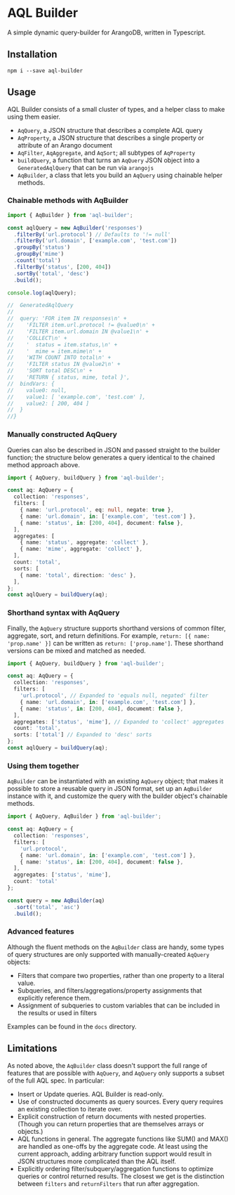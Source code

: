# AQL Builder

A simple dynamic query-builder for ArangoDB, written in Typescript.

## Installation

`npm i --save aql-builder`

## Usage

AQL Builder consists of a small cluster of types, and a helper class to make using them easier.

- `AqQuery`, a JSON structure that describes a complete AQL query
- `AqProperty`, a JSON structure that describes a single property or attribute of an Arango document
- `AqFilter`, `AqAggregate`, and `AqSort`; all subtypes of `AqProperty`
- `buildQuery`, a function that turns an `AqQuery` JSON object into a `GeneratedAqlQuery` that can be run via `arangojs`
- `AqBuilder`, a class that lets you build an `AqQuery` using chainable helper methods.

### Chainable methods with AqBuilder

```typescript
import { AqBuilder } from 'aql-builder';

const aqlQuery = new AqBuilder('responses')
  .filterBy('url.protocol') // Defaults to '!= null'
  .filterBy('url.domain', ['example.com', 'test.com'])
  .groupBy('status')
  .groupBy('mime')
  .count('total')
  .filterBy('status', [200, 404])
  .sortBy('total', 'desc')
  .build();

console.log(aqlQuery);

//  GeneratedAqlQuery
//
//  query: 'FOR item IN responses\n' +
//    'FILTER item.url.protocol != @value0\n' +
//    'FILTER item.url.domain IN @value1\n' +
//    'COLLECT\n' +
//    '  status = item.status,\n' +
//    '  mime = item.mime\n' +
//    'WITH COUNT INTO total\n' +
//    'FILTER status IN @value2\n' +
//    'SORT total DESC\n' +
//    'RETURN { status, mime, total }',
//  bindVars: {
//    value0: null,
//    value1: [ 'example.com', 'test.com' ],
//    value2: [ 200, 404 ]
//  }
//}
```

### Manually constructed AqQuery

Queries can also be described in JSON and passed straight to the builder function; the structure below generates a query identical to the chained method approach above.

```typescript
import { AqQuery, buildQuery } from 'aql-builder';

const aq: AqQuery = {
  collection: 'responses',
  filters: [
    { name: 'url.protocol', eq: null, negate: true },
    { name: 'url.domain', in: ['example.com', 'test.com'] },
    { name: 'status', in: [200, 404], document: false },
  ],
  aggregates: [
    { name: 'status', aggregate: 'collect' },
    { name: 'mime', aggregate: 'collect' },
  ],
  count: 'total',
  sorts: [
    { name: 'total', direction: 'desc' },
  ],
};
const aqlQuery = buildQuery(aq);
```

### Shorthand syntax with AqQuery

Finally, the `AqQuery` structure supports shorthand versions of common filter, aggregate, sort, and return definitions. For example, `return: [{ name: 'prop.name' }]` can be written as `return: ['prop.name']`. These shorthand versions can be mixed and matched as needed.

```typescript
import { AqQuery, buildQuery } from 'aql-builder';

const aq: AqQuery = {
  collection: 'responses',
  filters: [
    'url.protocol', // Expanded to 'equals null, negated' filter
    { name: 'url.domain', in: ['example.com', 'test.com'] },
    { name: 'status', in: [200, 404], documemt: false },
  ],
  aggregates: ['status', 'mime'], // Expanded to 'collect' aggregates
  count: 'total',
  sorts: ['total'] // Expanded to 'desc' sorts
};
const aqlQuery = buildQuery(aq);
```

### Using them together

`AqBuilder` can be instantiated with an existing `AqQuery` object; that makes it possible to store a reusable query in JSON format, set up an `AqBuilder` instance with it, and customize the query with the builder object's chainable methods.

```typescript
import { AqQuery, AqBuilder } from 'aql-builder';

const aq: AqQuery = {
  collection: 'responses',
  filters: [
    'url.protocol',
    { name: 'url.domain', in: ['example.com', 'test.com'] },
    { name: 'status', in: [200, 404], documemt: false },
  ],
  aggregates: ['status', 'mime'],
  count: 'total'
};

const query = new AqBuilder(aq)
  .sort('total', 'asc')
  .build();
```

### Advanced features

Although the fluent methods on the `AqBuilder` class are handy, some types of query structures are only supported with manually-created `AqQuery` objects:

- Filters that compare two properties, rather than one property to a literal value.
- Subqueries, and filters/aggregations/property assignments that explicitly reference them.
- Assignment of subqueries to custom variables that can be included in the results or used in filters

Examples can be found in the `docs` directory.

## Limitations

As noted above, the `AqBuilder` class doesn't support the full range of features that are possible with `AqQuery`, and `AqQuery` only supports a subset of the full AQL spec. In particular:

- Insert or Update queries. AQL Builder is read-only.
- Use of constructed documents as query sources. Every query requires an existing collection to iterate over.
- Explicit construction of return documents with nested properties. (Though you can return properties that are themselves arrays or objects.)
- AQL functions in general. The aggregate functions like SUM() and MAX() are handled as one-offs by the aggregate code. At least using the current approach, adding arbitrary function support would result in JSON structures more complicated than the AQL itself.
- Explicitly ordering filter/subquery/aggregation functions to optimize queries or control returned results. The closest we get is the distinction between `filters` and `returnFilters` that run after aggregation.
